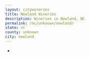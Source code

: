 ```yaml
---
layout: citywineries
title: Newland Wineries
description: Wineries in Newland, NC
permalink: /nc/unknown/newland/
state: nc
county: unknown
city: newland
---
```

-
